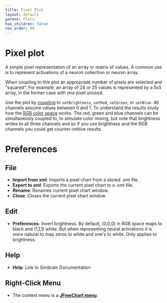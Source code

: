 ```yaml
---
title: Pixel Plot
layout: default
parent: Plots
has_children: false
nav_order: 99
---
```


# Pixel plot

A simple pixel representation of an array or matrix of values. A common use is to represent activations of a neuron collection or neuron array. 

When coupling to this plot an appropriate number of pixels are selected and "squared". For example, an array of 24 or 25 values is represented by a 5x5 array, in the former case with one pixel unused.

Use the plot by [coupling](../workspace/couplings.html) to `setBrightness`, `setRed`, `setGreen`, or `setBlue`.  All channels assume values between 0 and 1. To understand the results study how the [RGB color space](https://en.wikipedia.org/wiki/RGB_color_spaces) works. The red, green and blue channels can be simultaneosly coupled to, to simulate color mixing, but note that brightness writes to all three channels and so if you use brightness _and_ the RGB channels you could get counter-intitive results.

# Preferences

## File

- **Import from xml**: Imports a pixel chart from a stored .xml file.
- **Export to xml**: Exports the current pixel chart to a .xml file.
- **Rename**: Renames current pixel chart window.
- **Close**: Closes the current pixel chart window

## Edit

- **Preferences**: Invert brightness. By default, (0,0,0) in RGB space maps to black and (1,1,1) white. But when representing neural activations it is more natural to map zeros to white and one's to white.  Only applies to brightness.

## Help

- **Help**: Link to Simbrain Documentation

## Right-Click Menu

- The context menu is a **[JFreeChart menu](./#jfreechart-right-click-menu)**.

